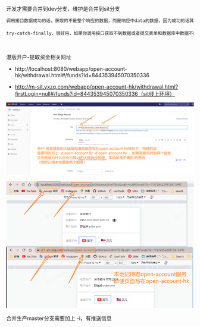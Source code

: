 开发才需要合并到dev分支，维护是合并到sit分支

```txt
调用接口数据成功的话，获取的不是整个响应的数据，而是响应中data的数据，因为成功的话其他数据不需要用到哩

try-catch-finally，很好用，如果你调用接口获取不到数据或者提交表单和数据库中数据不匹配的话，会直接进入catch，catch接受一个error参数，可以在catch中打印这个error，最后可以做finally处理，finally是一定会执行的一个操作，例如我们调用接口获取数据时，加载this.$loading()这个方法（这个是加载动画），然后我们可以在finally中执行this.$close()来关闭加载动画，即使我们忘记在try中加载this.$close()也没关系（或者try中执行接口调用后失败跳转到catch导致try中最后this.$close()没执行也不要紧），finally帮我们兜底了
```

​	

港版开户-提取资金相关网址

- http://localhost:8080/webapp/open-account-hk/withdrawal.html#/funds?id=844353945070350336

- http://m-sit.yxzq.com/webapp/open-account-hk/withdrawal.html?firstLogin=null#/funds?id=844353945070350336（sit线上环境）

![image-20230714160305383](7月14日.assets/image-20230714160305383.png)

![image-20230714160510220](7月14日.assets/image-20230714160510220.png)

合并生产master分支需要加上 -i，有推送信息